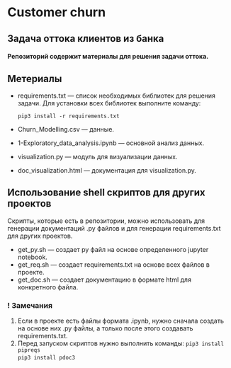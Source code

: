 # Customer churn

## Задача оттока клиентов из банка
#### Репозиторий содержит материалы для решения задачи оттока. 

## Метериалы
* requirements.txt — список необходимых библиотек для решения задачи. 
Для установки всех библиотек выполните команду:

  `pip3 install -r requirements.txt`

* Churn_Modelling.csv — данные.
* 1-Exploratory_data_analysis.ipynb — основной анализ данных. 
* visualization.py — модуль для визуализации данных.
* doc_visualization.html — документация для visualization.py.

## Использование shell скриптов для других проектов 
Скрипты, которые есть в репозитории, можно использовать для генерации документаций .py файлов и для генерации requirements.txt для других проектов.

* get_py.sh — создает py файл на основе определенного jupyter notebook.
* get_req.sh — создает requirements.txt на основе всех файлов в проекте.
* get_doc.sh — создает документацию в формате html для конкретного файла. 

### ! Замечания
1. Если в проекте есть файлы формата .ipynb, нужно сначала создать на основе них .py файлы, а только после этого создавать requirements.txt.
2. Перед запуском скриптов нужно выполнить команды:
  `pip3 install pipreqs`   
  `pip3 install pdoc3`
